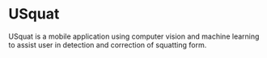 # USquat
USquat is a mobile application using computer vision and machine learning to assist user in detection and correction of squatting form.
